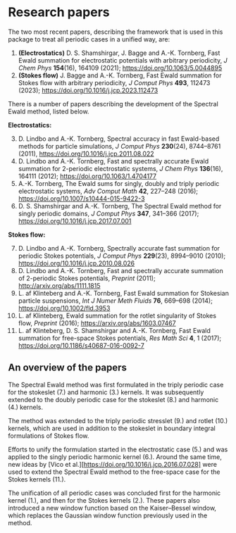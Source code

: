 # Research papers

The two most recent papers, describing the framework that is used in this package to treat all periodic cases in a unified way, are:

1. **(Electrostatics)** D. S. Shamshirgar, J. Bagge and A.-K.
  Tornberg, Fast Ewald summation for electrostatic potentials
  with arbitrary periodicity, *J Chem Phys* **154**(16), 164109
  (2021); https://doi.org/10.1063/5.0044895
2. **(Stokes flow)** J. Bagge and A.-K. Tornberg,
  Fast Ewald summation for Stokes flow with arbitrary periodicity,
  *J Comput Phys* **493**, 112473 (2023); https://doi.org/10.1016/j.jcp.2023.112473

There is a number of papers describing the development of the
Spectral Ewald method, listed below.

**Electrostatics:**

3. D. Lindbo and A.-K. Tornberg, Spectral accuracy in fast Ewald-based methods
  for particle simulations, *J Comput Phys* **230**(24), 8744–8761
  (2011), https://doi.org/10.1016/j.jcp.2011.08.022
4. D. Lindbo and A.-K. Tornberg, Fast and spectrally accurate Ewald summation
  for 2-periodic electrostatic systems, *J Chem Phys* **136**(16), 164111
  (2012); https://doi.org/10.1063/1.4704177
5. A.-K. Tornberg, The Ewald sums for singly, doubly and triply periodic
  electrostatic systems, *Adv Comput Math* **42**, 227–248
  (2016); https://doi.org/10.1007/s10444-015-9422-3
6. D. S. Shamshirgar and A.-K. Tornberg, The Spectral Ewald method for singly
  periodic domains, *J Comput Phys* **347**, 341–366 (2017);
  https://doi.org/10.1016/j.jcp.2017.07.001

**Stokes flow:**

7. D. Lindbo and A.-K. Tornberg, Spectrally accurate fast summation for
  periodic Stokes potentials, *J Comput Phys* **229**(23), 8994–9010
  (2010); https://doi.org/10.1016/j.jcp.2010.08.026
8. D. Lindbo and A.-K. Tornberg, Fast and spectrally accurate summation of
  2-periodic Stokes potentials, *Preprint* (2011); http://arxiv.org/abs/1111.1815
9. L. af Klinteberg and A.-K. Tornberg, Fast Ewald summation for Stokesian particle
  suspensions, *Int J Numer Meth Fluids* **76**, 669–698 (2014);
  https://doi.org/10.1002/fld.3953
10. L. af Klinteberg, Ewald summation for the rotlet singularity of
  Stokes flow, *Preprint* (2016); https://arxiv.org/abs/1603.07467
11. L. af Klinteberg, D. S. Shamshirgar and A.-K. Tornberg, Fast Ewald summation
  for free-space Stokes potentials, *Res Math Sci* **4**, 1 (2017);
  https://doi.org/10.1186/s40687-016-0092-7

## An overview of the papers

The Spectral Ewald method was first formulated in the triply
periodic case for the stokeslet (7.) and harmonic (3.) kernels.
It was subsequently extended to the doubly periodic case for the
stokeslet (8.) and harmonic (4.) kernels.

The method was extended to the triply periodic stresslet (9.)
and rotlet (10.) kernels, which are used in addition to the
stokeslet in boundary integral formulations of Stokes flow.

Efforts to unify the formulation started in the electrostatic
case (5.) and was applied to the singly periodic harmonic kernel
(6.). Around the same time, new ideas by [Vico et al.][https://doi.org/10.1016/j.jcp.2016.07.028]
were used to extend the Spectral Ewald method to the free-space
case for the Stokes kernels (11.).

The unification of all periodic cases was concluded first for the
harmonic kernel (1.), and then for the Stokes kernels (2.). These
papers also introduced a new window function based on the
Kaiser–Bessel window, which replaces the Gaussian window function
previously used in the method.
